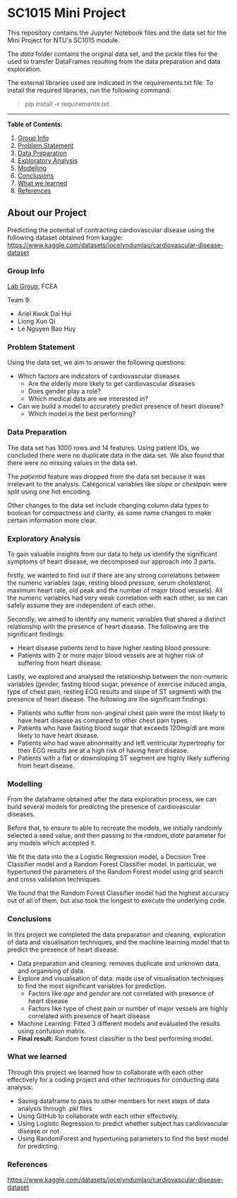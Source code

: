# SC1015 Mini Project

This repository contains the Jupyter Notebook files and the data set for the Mini Project for NTU's SC1015 module.

The *data* folder contains the original data set, and the pickle files for the used to transfer DataFrames resulting from the data preparation and data exploration.

The external libraries used are indicated in the requirements.txt file. To install the required libraries, run the following command:

> pip install -r requirements.txt

---

**Table of Contents:**

1. [Group Info](#group-info)
2. [Problem Statement](#problem-statement)
3. [Data Preparation](#data-preparation)
4. [Exploratory Analysis](#exploratory-analysis)
5. [Modelling](#modelling)
6. [Conclusions](#conclusions)
7. [What we learned](#what-we-learned)
8. [References](#references)

## About our Project

Predicting the potential of contracting cardiovascular disease using the following dataset obtained from kaggle:
https://www.kaggle.com/datasets/jocelyndumlao/cardiovascular-disease-dataset

### Group Info
<u>Lab Group:</u> FCEA

Team 9:
- Ariel Kwok Dai Hui
- Liong Xun Qi
- Le Nguyen Bao Huy

### Problem Statement

Using the data set, we aim to answer the following questions:
- Which factors are indicators of cardiovascular diseases
  - Are the elderly more likely to get cardiovascular diseases
  - Does gender play a role?
  - Which medical data are we interested in?
- Can we build a model to accurately predict presence of heart disease?
  - Which model is the best performing?

### Data Preparation

The data set has 1000 rows and 14 features. Using patient IDs, we concluded there were no duplicate data in the data set. We also found that there were no missing values in the data set. 

The *patientid* feature was dropped from the data set because it was irrelevant to the analysis. Categorical variables like *slope* or *chestpain* were split using one hot encoding.

Other changes to the data set include changing column data types to boolean for compactness and clarity, as some name changes to make certain information more clear.

### Exploratory Analysis

To gain valuable insights from our data to help us identify the significant symptoms of heart disease, we decomposed our approach into 3 parts.

firstly, we wanted to find out if there are any strong correlations between the numeric variables (age, resting blood pressure, serum cholesterol, maximum heart rate, old peak and the number of major blood vessels). All the numeric variables had very weak correlation with each other, so we can safely assume they are independent of each other.

Secondly, we aimed to identify any numeric variables that shared a distinct relationship with the presence of heart disease. The following are the significant findings:
- Heart disease patients tend to have higher resting blood pressure.
- Patients with 2 or more major blood vessels are at higher risk of suffering from heart disease.

Lastly, we explored and analysed the relationship between the non-numeric variables (gender, fasting blood sugar, presence of exercise induced angia, type of chest pain, resting ECG results and slope of ST segment) with the presence of heart disease. The following are the significant findings:
- Patients who suffer from non-anginal chest pain were the most likely to have heart disease as compared to other chest pain types.
- Patients who have fasting blood sugar that exceeds 120mg/dl are more likely to have heart disease.
- Patients who had wave abnormality and left ventricular hypertrophy for their ECG results are at a high risk of having heart disease.
- Patients with a flat or downsloping ST segment are highly likely suffering from heart disease.

### Modelling

From the dataframe obtained after the data exploration process, we can build several models for predicting the presence of cardiovascular diseases.

Before that, to ensure to able to recreate the models, we initially randomly selected a seed value, and then passing to the *random_state* parameter for any models which accepted it.

We fit the data into the a Logistic Regression model, a Decision Tree Classifier model and a Random Forest Classifier model. In particular, we hypertuned the parameters of the Random Forest model using grid search and cross validation techniques.

We found that the Random Forest Classifier model had the highest accuracy out of all of them, but also took the longest to execute the underlying code.

### Conclusions

In this project we completed the data preparation and cleaning, exploration of data and visualisation techniques, and the machine learning model that to predict the presence of heart disease. 
- Data preparation and cleaning: removes duplicate and unknown data, and organising of data. 
- Explore and visualisation of data: made use of visualisation techniques to find the most significant variables for prediction. 
  - Factors like *age* and *gender* are not correlated with presence of heart disease
  - Factors like type of chest pain or number of major vessels are highly correlated with presence of heart disease
- Machine Learning: Fitted 3 different models and evaluated the results using confusion matrix. 
- **Final result:** Random forest classifier is the best performing model. 

### What we learned

Through this project we learned how to collaborate with each other effectively for a coding project and other techniques for conducting data analysis:
- Saving dataframe to pass to other members for next steps of data analysis through .pkl files
- Using GitHub to collaborate with each other effectively.
- Using Logistic Regression to predict whether subject has cardiovascular disease or not.
- Using RandomForest and hypertuning parameters to find the best model for predicting.

### References

https://www.kaggle.com/datasets/jocelyndumlao/cardiovascular-disease-dataset